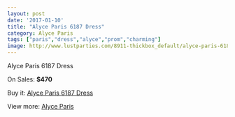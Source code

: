 ```yaml
---
layout: post
date: '2017-01-10'
title: "Alyce Paris 6187 Dress"
category: Alyce Paris
tags: ["paris","dress","alyce","prom","charming"]
image: http://www.lustparties.com/8911-thickbox_default/alyce-paris-6187-dress.jpg
---
```

Alyce Paris 6187 Dress

On Sales: **$470**
<a href="https://www.lustparties.com/en/alyce-paris/3082-alyce-paris-6187-dress.html"><amp-img layout="responsive" width="600" height="600" src="//www.lustparties.com/8911-thickbox_default/alyce-paris-6187-dress.jpg" alt="Alyce Paris 6187 Dress 0" /></a>
<a href="https://www.lustparties.com/en/alyce-paris/3082-alyce-paris-6187-dress.html"><amp-img layout="responsive" width="600" height="600" src="//www.lustparties.com/8912-thickbox_default/alyce-paris-6187-dress.jpg" alt="Alyce Paris 6187 Dress 1" /></a>

Buy it: [Alyce Paris 6187 Dress](https://www.lustparties.com/en/alyce-paris/3082-alyce-paris-6187-dress.html "Alyce Paris 6187 Dress")

View more: [Alyce Paris](https://www.lustparties.com/en/7-alyce-paris "Alyce Paris")
